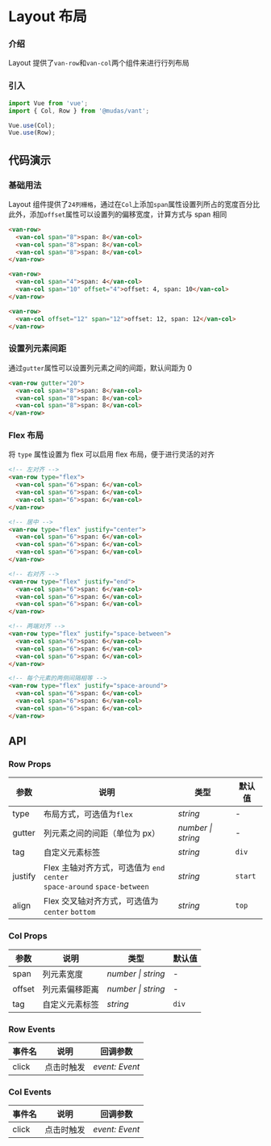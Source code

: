 # Layout 布局

### 介绍

Layout 提供了`van-row`和`van-col`两个组件来进行行列布局

### 引入

```js
import Vue from 'vue';
import { Col, Row } from '@mudas/vant';

Vue.use(Col);
Vue.use(Row);
```

## 代码演示

### 基础用法

Layout 组件提供了`24列栅格`，通过在`Col`上添加`span`属性设置列所占的宽度百分比  
此外，添加`offset`属性可以设置列的偏移宽度，计算方式与 span 相同

```html
<van-row>
  <van-col span="8">span: 8</van-col>
  <van-col span="8">span: 8</van-col>
  <van-col span="8">span: 8</van-col>
</van-row>

<van-row>
  <van-col span="4">span: 4</van-col>
  <van-col span="10" offset="4">offset: 4, span: 10</van-col>
</van-row>

<van-row>
  <van-col offset="12" span="12">offset: 12, span: 12</van-col>
</van-row>
```

### 设置列元素间距

通过`gutter`属性可以设置列元素之间的间距，默认间距为 0

```html
<van-row gutter="20">
  <van-col span="8">span: 8</van-col>
  <van-col span="8">span: 8</van-col>
  <van-col span="8">span: 8</van-col>
</van-row>
```

### Flex 布局

将 `type` 属性设置为 flex 可以启用 flex 布局，便于进行灵活的对齐

```html
<!-- 左对齐 -->
<van-row type="flex">
  <van-col span="6">span: 6</van-col>
  <van-col span="6">span: 6</van-col>
  <van-col span="6">span: 6</van-col>
</van-row>

<!-- 居中 -->
<van-row type="flex" justify="center">
  <van-col span="6">span: 6</van-col>
  <van-col span="6">span: 6</van-col>
  <van-col span="6">span: 6</van-col>
</van-row>

<!-- 右对齐 -->
<van-row type="flex" justify="end">
  <van-col span="6">span: 6</van-col>
  <van-col span="6">span: 6</van-col>
  <van-col span="6">span: 6</van-col>
</van-row>

<!-- 两端对齐 -->
<van-row type="flex" justify="space-between">
  <van-col span="6">span: 6</van-col>
  <van-col span="6">span: 6</van-col>
  <van-col span="6">span: 6</van-col>
</van-row>

<!-- 每个元素的两侧间隔相等 -->
<van-row type="flex" justify="space-around">
  <van-col span="6">span: 6</van-col>
  <van-col span="6">span: 6</van-col>
  <van-col span="6">span: 6</van-col>
</van-row>
```

## API

### Row Props

| 参数 | 说明 | 类型 | 默认值 |
| --- | --- | --- | --- |
| type | 布局方式，可选值为`flex` | _string_ | - |
| gutter | 列元素之间的间距（单位为 px） | _number \| string_ | - |
| tag | 自定义元素标签 | _string_ | `div` |
| justify | Flex 主轴对齐方式，可选值为 `end` `center` <br> `space-around` `space-between` | _string_ | `start` |
| align | Flex 交叉轴对齐方式，可选值为 `center` `bottom` | _string_ | `top` |

### Col Props

| 参数   | 说明           | 类型               | 默认值 |
| ------ | -------------- | ------------------ | ------ |
| span   | 列元素宽度     | _number \| string_ | -      |
| offset | 列元素偏移距离 | _number \| string_ | -      |
| tag    | 自定义元素标签 | _string_           | `div`  |

### Row Events

| 事件名 | 说明       | 回调参数       |
| ------ | ---------- | -------------- |
| click  | 点击时触发 | _event: Event_ |

### Col Events

| 事件名 | 说明       | 回调参数       |
| ------ | ---------- | -------------- |
| click  | 点击时触发 | _event: Event_ |
